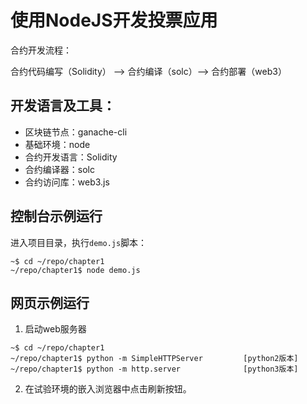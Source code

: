 # 使用NodeJS开发投票应用

合约开发流程：

合约代码编写（Solidity） --> 合约编译（solc）--> 合约部署（web3）

## 开发语言及工具：

- 区块链节点：ganache-cli
- 基础环境：node
- 合约开发语言：Solidity
- 合约编译器：solc
- 合约访问库：web3.js

## 控制台示例运行

进入项目目录，执行`demo.js`脚本：

```
~$ cd ~/repo/chapter1
~/repo/chapter1$ node demo.js
```

## 网页示例运行

1. 启动web服务器
```
~$ cd ~/repo/chapter1
~/repo/chapter1$ python -m SimpleHTTPServer         [python2版本] 
~/repo/chapter1$ python -m http.server              [python3版本] 

```
2. 在试验环境的嵌入浏览器中点击刷新按钮。


